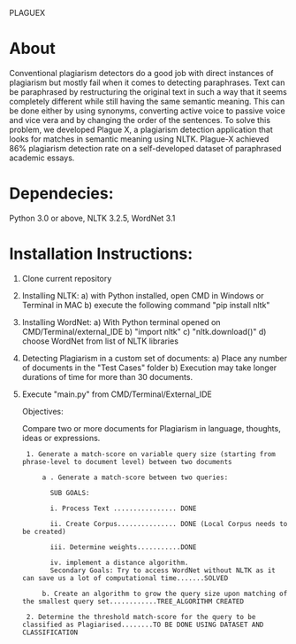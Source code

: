PLAGUEX

# About
Conventional plagiarism detectors do a good job with direct instances of plagiarism but mostly fail when it comes to detecting paraphrases. Text can be paraphrased by restructuring the original text in such a way that it seems completely different while still having the same semantic meaning. This can be done either by using synonyms, converting active voice to passive voice and vice vera and by changing the order of the sentences. To solve this problem, we developed Plague X, a plagiarism detection application that looks for matches in semantic meaning using NLTK. Plague-X achieved 86% plagiarism detection rate on a self-developed dataset of paraphrased academic essays.

# Dependecies: 
Python 3.0 or above, NLTK 3.2.5, WordNet 3.1

# Installation Instructions: 
1. Clone current repository
2. Installing NLTK:
    a) with Python installed, open CMD in Windows or Terminal in MAC
    b) execute the following command "pip install nltk"
3. Installing WordNet: 
    a) With Python terminal opened on CMD/Terminal/external_IDE
    b) "import nltk"
    c) "nltk.download()"
    d) choose WordNet from list of NLTK libraries
4. Detecting Plagiarism in a custom set of documents:
    a) Place any number of documents in the "Test Cases" folder
    b) Execution may take longer durations of time for more than 30 documents.
5. Execute "main.py" from CMD/Terminal/External_IDE


   Objectives:
   
   Compare two or more documents for Plagiarism in language, thoughts, ideas or expressions.
   
        1. Generate a match-score on variable query size (starting from phrase-level to document level) between two documents
        
            a . Generate a match-score between two queries:
          
              SUB GOALS:
              
              i. Process Text ................ DONE
              
              ii. Create Corpus............... DONE (Local Corpus needs to be created)
              
              iii. Determine weights...........DONE
              
              iv. implement a distance algorithm.
              Secondary Goals: Try to access WordNet without NLTK as it can save us a lot of computational time.......SOLVED
              
            b. Create an algorithm to grow the query size upon matching of the smallest query set............TREE_ALGORITHM CREATED
            
        2. Determine the threshold match-score for the query to be classified as Plagiarised........TO BE DONE USING DATASET AND CLASSIFICATION

    
    
